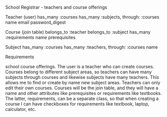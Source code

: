School Registrar - teachers and course offerings

Teacher (user)
    has_many :courses
    has_many :subjects, through: :courses
    name
    email
    password_digest

Course (join table)
    belongs_to :teacher
    belongs_to :subject
    has_many :requirements
    name
    prerequisites


Subject
    has_many :courses
    has_many :teachers, through: :courses
    name


Requirements


school course offerings. The user is a teacher who can create courses. Courses belong to different subject areas, so teachers can have many subjects through courses and likewise subjects have many teachers. This allows me to find or create by name new subject areas. Teachers can only edit their own courses. Courses will be the join table, and they will have a name and other attributes like prerequisites or requirements like textbooks. The latter, requirements, can be a separate class, so that when creating a course I can have checkboxes for requirements like textbook, laptop, calculator, etc.